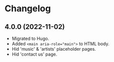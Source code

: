 # Changelog

## 4.0.0 (2022-11-02)

- Migrated to Hugo.
- Added `<main aria-role="main">` to HTML body.
- Hid 'music' & 'artists' placeholder pages.
- Hid 'contact us' page.
